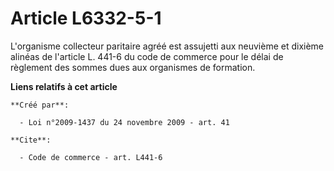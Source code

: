 # Article L6332-5-1

L'organisme collecteur paritaire agréé est assujetti aux neuvième et dixième alinéas de l'article L. 441-6 du code de
commerce pour le délai de règlement des sommes dues aux organismes de formation.

**Liens relatifs à cet article**

	**Créé par**:

	  - Loi n°2009-1437 du 24 novembre 2009 - art. 41

	**Cite**:

	  - Code de commerce - art. L441-6
